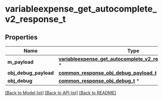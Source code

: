 # variableexpense_get_autocomplete_v2_response_t

## Properties
Name | Type | Description | Notes
------------ | ------------- | ------------- | -------------
**m_payload** | [**variableexpense_get_autocomplete_v2_response_m_payload_t**](variableexpense_get_autocomplete_v2_response_m_payload.md) \* |  | 
**obj_debug_payload** | [**common_response_obj_debug_payload_t**](common_response_obj_debug_payload.md) \* |  | [optional] 
**obj_debug** | [**common_response_obj_debug_t**](common_response_obj_debug.md) \* |  | [optional] 

[[Back to Model list]](../README.md#documentation-for-models) [[Back to API list]](../README.md#documentation-for-api-endpoints) [[Back to README]](../README.md)


